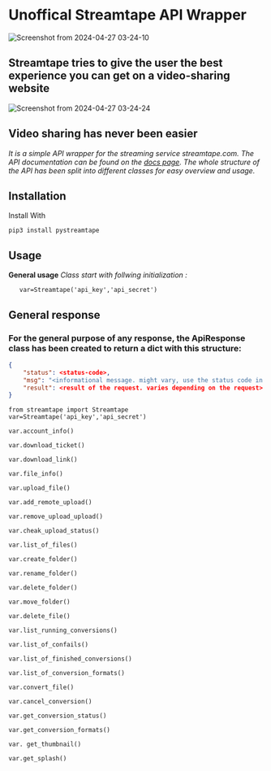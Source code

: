 # Unoffical Streamtape API Wrapper

![Screenshot from 2024-04-27 03-24-10](https://github.com/swadhinbiswas/Streamtape/assets/107450069/a0b2566a-45d8-47d8-bb77-9f5d0bcbba76)

## Streamtape tries to give the user the best experience you can get on a video-sharing website

![Screenshot from 2024-04-27 03-24-24](https://github.com/swadhinbiswas/Streamtape/assets/107450069/f186fb0f-3f95-437e-a165-bd5e826d6f7b)

## Video sharing has never been easier

*It is a simple API wrapper for the streaming service streamtape.com. The API documentation can be found on the [docs page](link). The whole structure of the API has been split into different classes for easy overview and usage.*

## Installation

Install With

```python3
pip3 install pystreamtape
```

## Usage

**General usage**
*Class start with follwing initialization :*

```python3
   var=Streamtape('api_key','api_secret')

```

## General response

### For the general purpose of any response, the ApiResponse class has been created to return a dict with this structure:

```json
{
    "status": <status-code>,
    "msg": "<informational message. might vary, use the status code in your code!>",
    "result": <result of the request. varies depending on the request>
}
```

```python3
from streamtape import Streamtape
var=Streamtape('api_key','api_secret')

var.account_info()

var.download_ticket()

var.download_link()

var.file_info()

var.upload_file()

var.add_remote_upload()

var.remove_upload_upload()

var.cheak_upload_status()

var.list_of_files()

var.create_folder()

var.rename_folder()

var.delete_folder()

var.move_folder()

var.delete_file()

var.list_running_conversions()

var.list_of_confails()

var.list_of_finished_conversions()

var.list_of_conversion_formats()

var.convert_file()

var.cancel_conversion()

var.get_conversion_status()

var.get_conversion_formats()

var. get_thumbnail()

var.get_splash()

```
